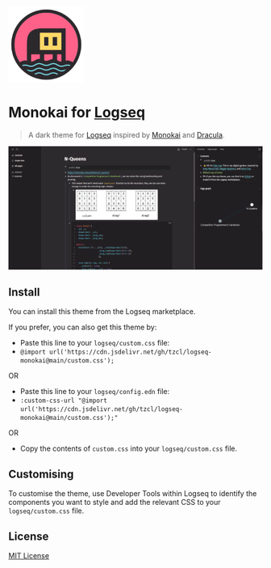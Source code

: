 <img src="icon.svg" alt="Icon" width="150" height="150">

# Monokai for [Logseq](http://logseq.com)

> A dark theme for [Logseq](http://logseq.com) inspired by [Monokai](https://monokai.pro/) and [Dracula](https://draculatheme.com/).

<img src="screenshot.png" alt="Screenshot">

## Install

You can install this theme from the Logseq marketplace.

If you prefer, you can also get this theme by:

- Paste this line to your `logseq/custom.css` file:
- `@import url('https://cdn.jsdelivr.net/gh/tzcl/logseq-monokai@main/custom.css');`

OR

- Paste this line to your `logseq/config.edn` file:
- `:custom-css-url "@import url('https://cdn.jsdelivr.net/gh/tzcl/logseq-monokai@main/custom.css');"`

OR

- Copy the contents of `custom.css` into your `logseq/custom.css` file.

## Customising

To customise the theme, use Developer Tools within Logseq to identify the components you want to style and add the relevant CSS to your `logseq/custom.css` file.

## License

[MIT License](./LICENSE)
